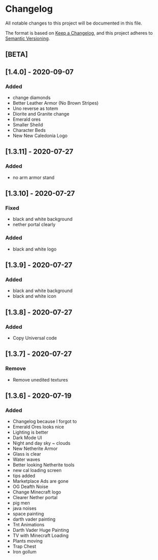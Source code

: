 # Changelog
All notable changes to this project will be documented in this file.

The format is based on [Keep a Changelog](https://keepachangelog.com/en/1.0.0/),
and this project adheres to [Semantic Versioning](https://semver.org/spec/v2.0.0.html).

## [BETA]

## [1.4.0] - 2020-09-07
### Added
- change diamonds
- Better Leather Armor (No Brown Stripes)
- Uno reverse as totem
- Diorite and Granite change
- Emerald ores
- Smaller Sheild
- Character Beds
- New New Caledonia Logo

## [1.3.11] - 2020-07-27
### Added
- no arm armor stand

## [1.3.10] - 2020-07-27
### Fixed
- black and white background
- nether portal clearly

### Added
- black and white logo

## [1.3.9] - 2020-07-27
### Added
- black and white background
- black and white icon

## [1.3.8] - 2020-07-27
### Added
- Copy Universal code

## [1.3.7] - 2020-07-27
### Remove
- Remove unedited textures

## [1.3.6] - 2020-07-19
### Added
- Changelog because I forgot to
- Emerald Ores looks nice
- Lighting is better
- Dark Mode UI
- Night and day sky ~ clouds
- New Netherite Armor
- Glass is clear
- Water waves
- Better looking Netherite tools
- new cal loading screen
- tips added
- Marketplace Ads are gone
- OG Deafth Noise
- Change Minecraft logo
- Clearer Nether portal
- pig men 
- java noises
- space painting
- darth vader painting
- Tnt Animations
- Darth Vader Huge Painting
- TV with Minecraft Loading
- Plants moving
- Trap Chest
- Iron gollum

